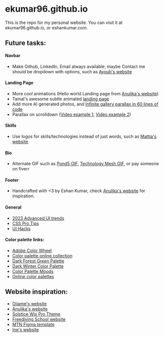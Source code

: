# ekumar96.github.io

This is the repo for my personal website. You can visit it at ekumar96.github.io, or eshankumar.com.


## Future tasks:
#### Navbar
- Make Github, LinkedIn, Email always available, maybe Contact me should be dropdown with options, such as [Ayoub's website](https://aitdahmane.com/)


#### Landing Page
- More cool animations (Hello world Landing page from [Anulika's website](https://anulikajoy.com/))
- Tamal's awesome subtle animated [landing page](https://tamalsen.dev/ )
- Add more AI generated photos, and [Infinite gallery parallax in 60 lines of code](https://www.youtube.com/watch?v=PkADl0HubMY&ab_channel=Hyperplexed)
- Parallax on scrolldown ([Video example 1](https://youtu.be/SmolT-tV5Lw?si=265UunFyCg6MVVKW), [Video example 2](https://www.youtube.com/watch?v=kmM6mqvnxcs&ab_channel=Codehal)) 

#### Skills
- Use logos for skills/technologies instead of just words, such as [Mattia's website](https://tiapnn.netlify.app/)

#### Bio
- Alternate GIF such as [Pond5 GIF](https://www.pond5.com/stock-footage/item/77609982-concept-bright-futuristic-digital-electronic-technology-loop), [Technology Mesh GIF](https://motionarray.com/stock-motion-graphics/technology-mesh-background-loop-1119988/), or pay someone on fiverr 

#### Footer
- Handcrafted with <3 by Eshan Kumar, check [Anulika's website](https://anulikajoy.com/) for inspiration.

#### General
- [2023 Advanced UI trends](https://www.youtube.com/watch?v=BZ0QER_0ZWI&ab_channel=uxpeak)
- [CSS Pro Tips](https://www.youtube.com/watch?v=Qhaz36TZG5Y&ab_channel=Fireship)
- [UI Hacks](https://www.youtube.com/watch?v=88XxC0_zs74&ab_channel=TimGabe)

#### Color palette links:
- [Adobe Color Wheel](https://color.adobe.com/create/color-wheel)
- [Color palette online collection](https://colorhunt.co/collection)
- [Dark Forest Green Palette](https://designbundles.net/zararozadesigns/1877098-dark-forest-procreate-color-palette)
- [Dark Winter Color Palette](https://thealignedlover.com/guide-to-the-dark-winter-seasonal-color-palette/)
- [Color Palette Moods](https://app.uxcel.com/courses/color-psychology-for-designers/how-color-palettes-affect-mood-109)
- [Online color palettes](https://uigradients.com/#Shahabi)

## Website inspiration:
- [Ojiame's website](https://ojieame.netlify.app/)
- [Anulika's website](https://anulikajoy.com/)
- [Solstice Wix Pro Theme](https://www.wixprothemes.com/product-page/solstice)
- [Freediving School website](https://www.behance.net/gallery/88098817/Freediving-School-Website)
- [MTN Figma template](https://www.figma.com/community/file/788675347108478517/mntn-landing-page)
- [Ine's website](https://ineagresta.com/)